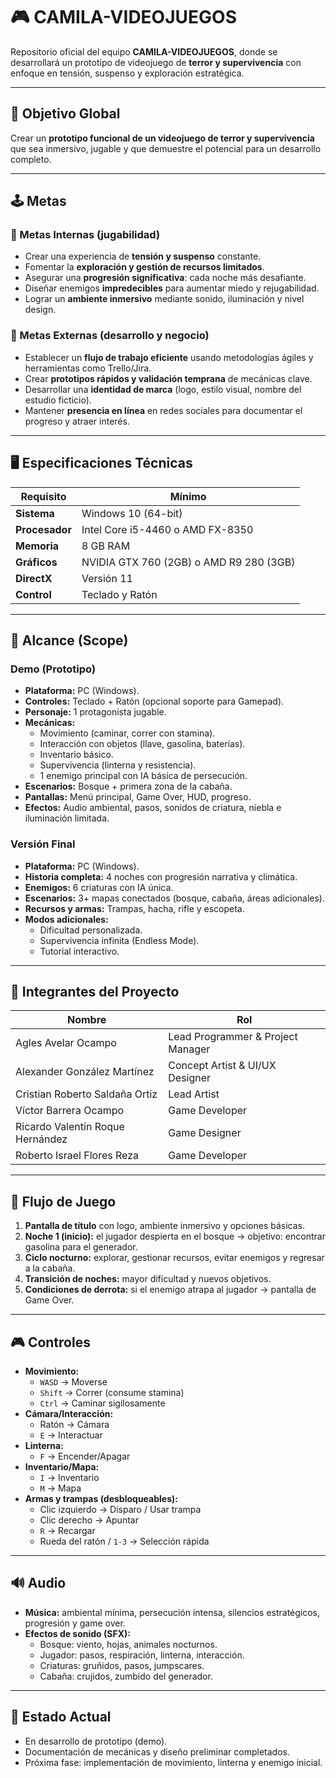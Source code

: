 # 🎮 CAMILA-VIDEOJUEGOS

Repositorio oficial del equipo **CAMILA-VIDEOJUEGOS**, donde se desarrollará un prototipo de videojuego de **terror y supervivencia** con enfoque en tensión, suspenso y exploración estratégica.  

---

## 🚀 Objetivo Global  
Crear un **prototipo funcional de un videojuego de terror y supervivencia** que sea inmersivo, jugable y que demuestre el potencial para un desarrollo completo.  

---

## 🕹️ Metas  

### 🔹 Metas Internas (jugabilidad)  
- Crear una experiencia de **tensión y suspenso** constante.  
- Fomentar la **exploración y gestión de recursos limitados**.  
- Asegurar una **progresión significativa**: cada noche más desafiante.  
- Diseñar enemigos **impredecibles** para aumentar miedo y rejugabilidad.  
- Lograr un **ambiente inmersivo** mediante sonido, iluminación y nivel design.  

### 🔹 Metas Externas (desarrollo y negocio)  
- Establecer un **flujo de trabajo eficiente** usando metodologías ágiles y herramientas como Trello/Jira.  
- Crear **prototipos rápidos y validación temprana** de mecánicas clave.  
- Desarrollar una **identidad de marca** (logo, estilo visual, nombre del estudio ficticio).  
- Mantener **presencia en línea** en redes sociales para documentar el progreso y atraer interés.  

---

## 🖥️ Especificaciones Técnicas  

| Requisito       | Mínimo                                      |
|-----------------|---------------------------------------------|
| **Sistema**     | Windows 10 (64-bit)                        |
| **Procesador**  | Intel Core i5-4460 o AMD FX-8350            |
| **Memoria**     | 8 GB RAM                                   |
| **Gráficos**    | NVIDIA GTX 760 (2GB) o AMD R9 280 (3GB)     |
| **DirectX**     | Versión 11                                 |
| **Control**     | Teclado y Ratón                            |

---

## 🎯 Alcance (Scope)  

### Demo (Prototipo)  
- **Plataforma:** PC (Windows).  
- **Controles:** Teclado + Ratón (opcional soporte para Gamepad).  
- **Personaje:** 1 protagonista jugable.  
- **Mecánicas:**  
  - Movimiento (caminar, correr con stamina).  
  - Interacción con objetos (llave, gasolina, baterías).  
  - Inventario básico.  
  - Supervivencia (linterna y resistencia).  
  - 1 enemigo principal con IA básica de persecución.  
- **Escenarios:** Bosque + primera zona de la cabaña.  
- **Pantallas:** Menú principal, Game Over, HUD, progreso.  
- **Efectos:** Audio ambiental, pasos, sonidos de criatura, niebla e iluminación limitada.  

### Versión Final  
- **Plataforma:** PC (Windows).  
- **Historia completa:** 4 noches con progresión narrativa y climática.  
- **Enemigos:** 6 criaturas con IA única.  
- **Escenarios:** 3+ mapas conectados (bosque, cabaña, áreas adicionales).  
- **Recursos y armas:** Trampas, hacha, rifle y escopeta.  
- **Modos adicionales:**  
  - Dificultad personalizada.  
  - Supervivencia infinita (Endless Mode).  
  - Tutorial interactivo.  

---

## 👥 Integrantes del Proyecto  

| Nombre                                | Rol                                |
|---------------------------------------|------------------------------------|
| Agles Avelar Ocampo                   | Lead Programmer & Project Manager  |
| Alexander González Martínez           | Concept Artist & UI/UX Designer    |
| Cristian Roberto Saldaña Ortiz        | Lead Artist                        |
| Víctor Barrera Ocampo                 | Game Developer                     |
| Ricardo Valentín Roque Hernández      | Game Designer                      |
| Roberto Israel Flores Reza            | Game Developer                     |

---

## 📖 Flujo de Juego  

1. **Pantalla de título** con logo, ambiente inmersivo y opciones básicas.  
2. **Noche 1 (inicio):** el jugador despierta en el bosque → objetivo: encontrar gasolina para el generador.  
3. **Ciclo nocturno:** explorar, gestionar recursos, evitar enemigos y regresar a la cabaña.  
4. **Transición de noches:** mayor dificultad y nuevos objetivos.  
5. **Condiciones de derrota:** si el enemigo atrapa al jugador → pantalla de Game Over.  

---

## 🎮 Controles  

- **Movimiento:**  
  - `WASD` → Moverse  
  - `Shift` → Correr (consume stamina)  
  - `Ctrl` → Caminar sigilosamente  
- **Cámara/Interacción:**  
  - Ratón → Cámara  
  - `E` → Interactuar  
- **Linterna:**  
  - `F` → Encender/Apagar  
- **Inventario/Mapa:**  
  - `I` → Inventario  
  - `M` → Mapa  
- **Armas y trampas (desbloqueables):**  
  - Clic izquierdo → Disparo / Usar trampa  
  - Clic derecho → Apuntar  
  - `R` → Recargar  
  - Rueda del ratón / `1-3` → Selección rápida  

---

## 🔊 Audio  

- **Música:** ambiental mínima, persecución intensa, silencios estratégicos, progresión y game over.  
- **Efectos de sonido (SFX):**  
  - Bosque: viento, hojas, animales nocturnos.  
  - Jugador: pasos, respiración, linterna, interacción.  
  - Criaturas: gruñidos, pasos, jumpscares.  
  - Cabaña: crujidos, zumbido del generador.  

---

## 📌 Estado Actual  
- En desarrollo de prototipo (demo).  
- Documentación de mecánicas y diseño preliminar completados.  
- Próxima fase: implementación de movimiento, linterna y enemigo inicial.  
